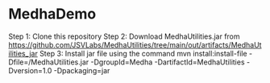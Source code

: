 # MedhaDemo

Step 1: Clone this repository
Step 2: Download MedhaUtilities.jar from https://github.com/JSVLabs/MedhaUtilities/tree/main/out/artifacts/MedhaUtilities_jar
Step 3: Install jar file using the command mvn install:install-file -Dfile=<Jarfilepath>/MedhaUtilities.jar -DgroupId=Medha -DartifactId=MedhaUtilities -Dversion=1.0 -Dpackaging=jar
